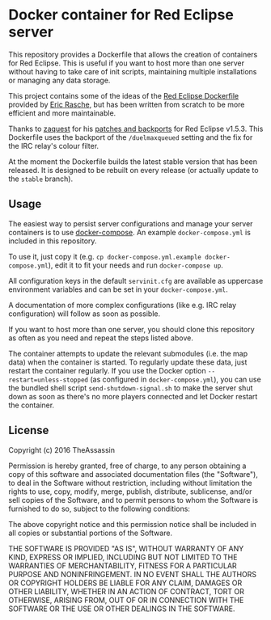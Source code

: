 # Docker container for Red Eclipse server

This repository provides a Dockerfile that allows the creation of containers for Red Eclipse.
This is useful if you want to host more than one server without having to take care of init
scripts, maintaining multiple installations or managing any data storage.

This project contains some of the ideas of the
[Red Eclipse Dockerfile](https://github.com/erasche/docker-recipes/) provided by
[Eric Rasche](https://github.com/erasche/), but has been written from scratch to be more
efficient and more maintainable.

Thanks to [zaquest](https://github.com/zaquest/) for his
[patches and backports](https://github.com/zaquest/repatches/) for Red Eclipse v1.5.3. This
Dockerfile uses the backport of the `/duelmaxqueued` setting and the fix for the IRC relay's
colour filter.

At the moment the Dockerfile builds the latest stable version that has been released. It is
designed to be rebuilt on every release (or actually update to the `stable` branch).


## Usage

The easiest way to persist server configurations and manage your server containers is to use
[docker-compose](https://docs.docker.com/compose/). An example `docker-compose.yml` is included
in this repository.

To use it, just copy it (e.g. `cp docker-compose.yml.example docker-compose.yml`), edit it to
fit your needs and run `docker-compose up`.

All configuration keys in the default `servinit.cfg` are available as uppercase environment
variables and can be set in your `docker-compose.yml`.

A documentation of more complex configurations (like e.g. IRC relay configuration) will
follow as soon as possible.

If you want to host more than one server, you should clone this repository as often as you
need and repeat the steps listed above.

The container attempts to update the relevant submodules (i.e. the map data) when the container
is started. To regularly update these data, just restart the container regularly. If you use the
Docker option `--restart=unless-stopped` (as configured in `docker-compose.yml`), you can use
the bundled shell script `send-shutdown-signal.sh` to make the server shut down as soon as
there's no more players connected and let Docker restart the container.


## License

Copyright (c) 2016 TheAssassin

Permission is hereby granted, free of charge, to any person obtaining a copy of this software and associated documentation files (the "Software"), to deal in the Software without restriction, including without limitation the rights to use, copy, modify, merge, publish, distribute, sublicense, and/or sell copies of the Software, and to permit persons to whom the Software is furnished to do so, subject to the following conditions:

The above copyright notice and this permission notice shall be included in all copies or substantial portions of the Software.

THE SOFTWARE IS PROVIDED "AS IS", WITHOUT WARRANTY OF ANY KIND, EXPRESS OR IMPLIED, INCLUDING BUT NOT LIMITED TO THE WARRANTIES OF MERCHANTABILITY, FITNESS FOR A PARTICULAR PURPOSE AND NONINFRINGEMENT. IN NO EVENT SHALL THE AUTHORS OR COPYRIGHT HOLDERS BE LIABLE FOR ANY CLAIM, DAMAGES OR OTHER LIABILITY, WHETHER IN AN ACTION OF CONTRACT, TORT OR OTHERWISE, ARISING FROM, OUT OF OR IN CONNECTION WITH THE SOFTWARE OR THE USE OR OTHER DEALINGS IN THE SOFTWARE.
